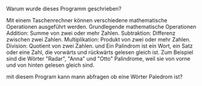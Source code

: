 Warum wurde dieses Programm geschrieben?

Mit einem Taschenrechner können verschiedene mathematische Operationen  ausgeführt werden. 
Grundlegende mathematische Operationen
Addition: Summe von zwei oder mehr Zahlen.
Subtraktion: Differenz zwischen zwei Zahlen.
Multiplikation: Produkt von zwei oder mehr Zahlen.
Division: Quotient von zwei Zahlen.
und 
Ein Palindrom ist ein Wort, ein Satz oder eine Zahl, 
die vorwärts und rückwärts gelesen gleich ist. 
Zum Beispiel sind die Wörter "Radar", "Anna" und "Otto" Palindrome,
weil sie von vorne und von hinten gelesen gleich sind.

mit diesem Program kann mann abfragen ob eine Wörter Paledrom ist?

